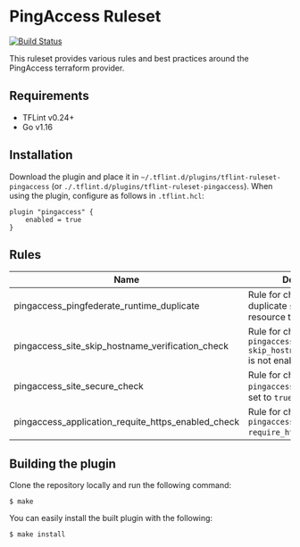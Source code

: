 # PingAccess Ruleset
[![Build Status](https://github.com/iwarapter/tflint-ruleset-pingaccess/workflows/build/badge.svg?branch=master)](https://github.com/iwarapter/tflint-ruleset-pingaccess/actions)

This ruleset provides various rules and best practices around the PingAccess terraform provider.

## Requirements

- TFLint v0.24+
- Go v1.16

## Installation

Download the plugin and place it in `~/.tflint.d/plugins/tflint-ruleset-pingaccess` (or `./.tflint.d/plugins/tflint-ruleset-pingaccess`). When using the plugin, configure as follows in `.tflint.hcl`:

```hcl
plugin "pingaccess" {
    enabled = true
}
```

## Rules

|Name|Description|Severity|Enabled|Link|
| --- | --- | --- | --- | --- |
|pingaccess_pingfederate_runtime_duplicate|Rule for checking for duplicate `singleton` resource type|ERROR|✔||
|pingaccess_site_skip_hostname_verification_check|Rule for checking `pingaccess_site` `skip_hostname_verification` is not enabled|WARNING|✔||
|pingaccess_site_secure_check|Rule for checking `pingaccess_site` `secure` is set to `true`|WARNING|✔||
|pingaccess_application_requite_https_enabled_check|Rule for checking `pingaccess_application` `require_https` is set to `true`|WARNING|✔||


## Building the plugin

Clone the repository locally and run the following command:

```
$ make
```

You can easily install the built plugin with the following:

```
$ make install
```
